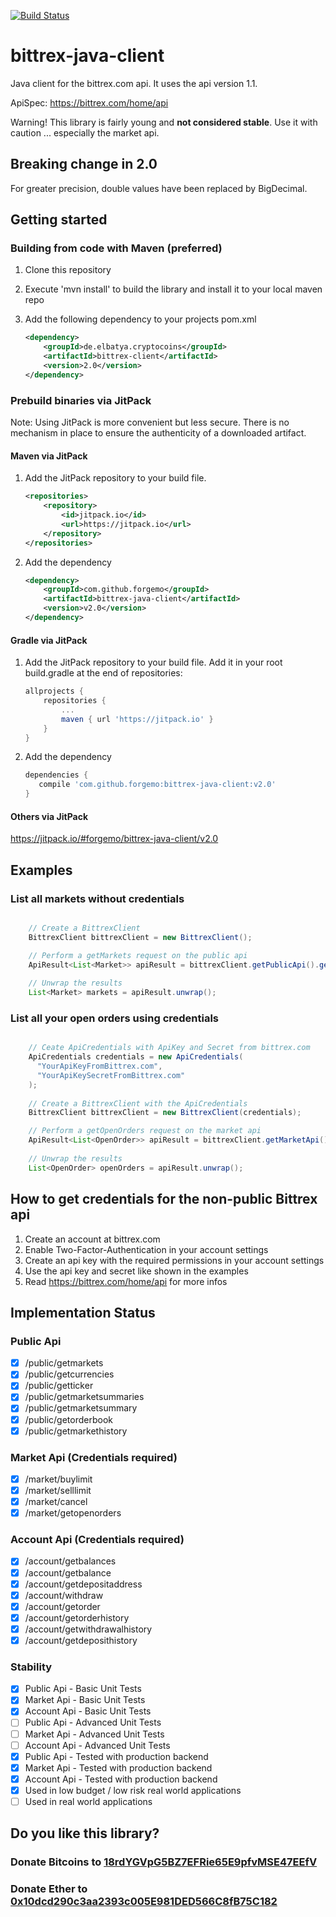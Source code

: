 [![Build Status](https://travis-ci.org/forgemo/bittrex-java-client.svg?branch=develop)](https://travis-ci.org/forgemo/bittrex-java-client)

# bittrex-java-client

Java client for the bittrex.com api.
It uses the api version 1.1.

ApiSpec: https://bittrex.com/home/api

Warning! This library is fairly young and **not considered stable**. 
Use it with caution ... especially the market api.

## Breaking change in 2.0
For greater precision, double values have been replaced by BigDecimal.

## Getting started

### Building from code with Maven (preferred)
1. Clone this repository
2. Execute 'mvn install' to build the library and install it to your local maven repo
3. Add the following dependency to your projects pom.xml

    ```xml
    <dependency>
        <groupId>de.elbatya.cryptocoins</groupId>
        <artifactId>bittrex-client</artifactId>
        <version>2.0</version>
    </dependency>
    ```
### Prebuild binaries via JitPack
Note: Using JitPack is more convenient but less secure. There is no mechanism in place to ensure the authenticity of a downloaded artifact.

#### Maven via JitPack
1. Add the JitPack repository to your build file.
    
    ```xml
    <repositories>
        <repository>
            <id>jitpack.io</id>
            <url>https://jitpack.io</url>
        </repository>
    </repositories>
    ```

2. Add the dependency

    ```xml
    <dependency>
        <groupId>com.github.forgemo</groupId>
        <artifactId>bittrex-java-client</artifactId>
        <version>v2.0</version>
    </dependency>
    ```
        


#### Gradle via JitPack 
1. Add the JitPack repository to your build file. Add it in your root build.gradle at the end of repositories:

    ```groovy        
    allprojects {
        repositories {
            ...
            maven { url 'https://jitpack.io' }
        }
    }
    ``` 

2. Add the dependency

    ```groovy
    dependencies {
       compile 'com.github.forgemo:bittrex-java-client:v2.0'
    }
    ```

#### Others via JitPack
https://jitpack.io/#forgemo/bittrex-java-client/v2.0


## Examples

### List all markets without credentials

```java

    // Create a BittrexClient
    BittrexClient bittrexClient = new BittrexClient(); 

    // Perform a getMarkets request on the public api
    ApiResult<List<Market>> apiResult = bittrexClient.getPublicApi().getMarkets();
    
    // Unwrap the results
    List<Market> markets = apiResult.unwrap();
```


### List all your open orders using credentials

```java

    // Ceate ApiCredentials with ApiKey and Secret from bittrex.com
    ApiCredentials credentials = new ApiCredentials( 
      "YourApiKeyFromBittrex.com", 
      "YourApiKeySecretFromBittrex.com" 
    ); 
    
    // Create a BittrexClient with the ApiCredentials
    BittrexClient bittrexClient = new BittrexClient(credentials); 

    // Perform a getOpenOrders request on the market api    
    ApiResult<List<OpenOrder>> apiResult = bittrexClient.getMarketApi().getOpenOrders();
    
    // Unwrap the results
    List<OpenOrder> openOrders = apiResult.unwrap();
```


## How to get credentials for the non-public Bittrex api

1. Create an account at bittrex.com
2. Enable Two-Factor-Authentication in your account settings
3. Create an api key with the required permissions in your account settings
4. Use the api key and secret like shown in the examples
4. Read https://bittrex.com/home/api for more infos


## Implementation Status

### Public Api
- [X] /public/getmarkets
- [X] /public/getcurrencies
- [X] /public/getticker
- [X] /public/getmarketsummaries
- [X] /public/getmarketsummary
- [X] /public/getorderbook
- [X] /public/getmarkethistory

### Market Api (Credentials required)
- [X] /market/buylimit 
- [X] /market/selllimit
- [X] /market/cancel
- [X] /market/getopenorders

### Account Api (Credentials required)
- [X] /account/getbalances
- [X] /account/getbalance
- [X] /account/getdepositaddress
- [X] /account/withdraw
- [X] /account/getorder
- [X] /account/getorderhistory
- [X] /account/getwithdrawalhistory 
- [X] /account/getdeposithistory

### Stability
- [X] Public Api - Basic Unit Tests
- [X] Market Api - Basic Unit Tests
- [X] Account Api - Basic Unit Tests
- [ ] Public Api - Advanced Unit Tests
- [ ] Market Api - Advanced Unit Tests
- [ ] Account Api - Advanced Unit Tests
- [X] Public Api - Tested with production backend
- [X] Market Api - Tested with production backend
- [X] Account Api - Tested with production backend
- [X] Used in low budget / low risk real world applications 
- [ ] Used in real world applications

## Do you like this library?
### Donate Bitcoins to [18rdYGVpG5BZ7EFRie65E9pfvMSE47EEfV](https://blockexplorer.com/address/18rdYGVpG5BZ7EFRie65E9pfvMSE47EEfV)
### Donate Ether to [0x10dcd290c3aa2393c005E981DED566C8fB75C182](https://etherscan.io/address/0x10dcd290c3aa2393c005E981DED566C8fB75C182)

